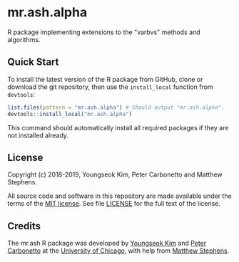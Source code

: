 # mr.ash.alpha

R package implementing extensions to the "varbvs" methods and
algorithms.

## Quick Start

To install the latest version of the R package from GitHub, clone or
download the git repository, then use the `install_local` function from
`devtools`:

```r
list.files(pattern = "mr.ash.alpha") # Should output "mr.ash.alpha".
devtools::install_local("mr.ash.alpha")
```

This command should automatically install all required packages if
they are not installed already.

## License

Copyright (c) 2018-2019, Youngseok Kim, Peter Carbonetto and Matthew
Stephens.

All source code and software in this repository are made available
under the terms of the [MIT license][mit-license]. See
file [LICENSE](LICENSE) for the full text of the license.

## Credits

The mr.ash R package was developed by [Youngseok Kim][youngseok] and
[Peter Carbonetto][peter] at the [University of Chicago][uchicago],
with help from [Matthew Stephens][matthew].

[mit-license]: https://opensource.org/licenses/mit-license.html
[devtools]: https://github.com/r-lib/devtools
[uchicago]: https://www.uchicago.edu
[youngseok]: https://github.com/youngseok-kim
[peter]: https://pcarbo.github.io
[matthew]: http://stephenslab.uchicago.edu
